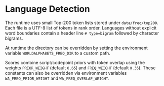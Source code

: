 # Language Detection

The runtime uses small Top-200 token lists stored under `data/freq/top200`. Each
file is a UTF-8 list of tokens in rank order. Languages without explicit word
boundaries contain a header line `# type=bigram` followed by character bigrams.

At runtime the directory can be overridden by setting the environment variable
`WORLDALPHABETS_FREQ_DIR` to a custom path.

Scores combine script/codepoint priors with token overlap using the weights
`PRIOR_WEIGHT` (default `0.65`) and `FREQ_WEIGHT` (default `0.35`). These
constants can also be overridden via environment variables
`WA_FREQ_PRIOR_WEIGHT` and `WA_FREQ_OVERLAP_WEIGHT`.
